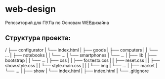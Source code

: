 # web-design
Репозиторий для ПУЛа по Основам WEBдизайна

## Структура проекта:
/
├── configurator
|   └── index.html
|
├── goods
|   ├── computers
|   |   └── ...
|   ├── notebooks
|   |   └── ...
|   └── smartphones
|       └── ...
|
├── lib
|   ├── bootstrap
|   |   └── ...
|   ├── css
|   |   ├── for.testx.css
|   |   ├── reset.css
|   |   ├── show.style.css
|   |   └── style.main.css
|   |
|   └── img
|       └── ...
|
├── market
|   └── ...
|
├── show
|   └── index.html
|
├── index.html
|
└── .gitignore
